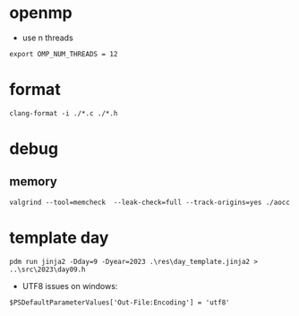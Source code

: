 
# openmp 
- use n threads
``` 
export OMP_NUM_THREADS = 12
```

# format
```
clang-format -i ./*.c ./*.h
```

# debug

## memory

```
valgrind --tool=memcheck  --leak-check=full --track-origins=yes ./aocc
```

# template day
```
pdm run jinja2 -Dday=9 -Dyear=2023 .\res\day_template.jinja2 > ..\src\2023\day09.h
```
- UTF8 issues on windows:
```
$PSDefaultParameterValues['Out-File:Encoding'] = 'utf8'
```
